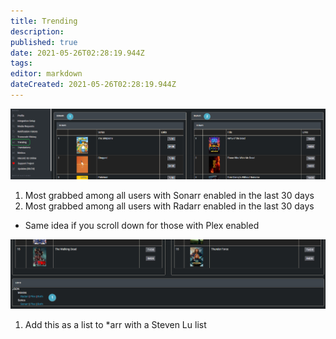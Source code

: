```yaml
---
title: Trending
description: 
published: true
date: 2021-05-26T02:28:19.944Z
tags: 
editor: markdown
dateCreated: 2021-05-26T02:28:19.944Z
---
```


![trending-1.png](/trending-1.png)

1. Most grabbed among all users with Sonarr enabled in the last 30 days
1. Most grabbed among all users with Radarr enabled in the last 30 days
- Same idea if you scroll down for those with Plex enabled

![trending-2.png](/trending-2.png)

1. Add this as a list to \*arr with a Steven Lu list